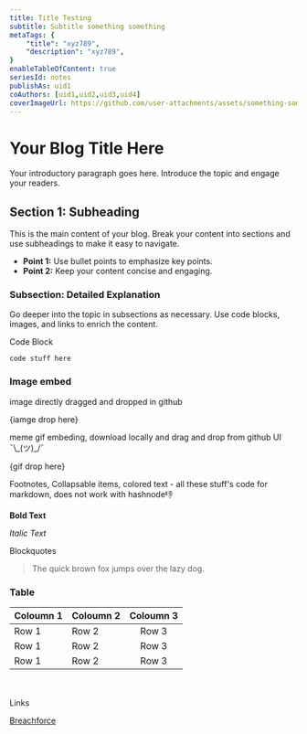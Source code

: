 ```yaml
---
title: Title Testing
subtitle: Subtitle something something
metaTags: {
    "title": "xyz789",
  	"description": "xyz789",
}
enableTableOfContent: true
seriesId: notes
publishAs: uid1
coAuthors: [uid1,uid2,uid3,uid4]
coverImageUrl: https://github.com/user-attachments/assets/something-something2-something3
---
```


# Your Blog Title Here

Your introductory paragraph goes here. Introduce the topic and engage your readers.


## Section 1: Subheading

This is the main content of your blog. Break your content into sections and use subheadings to make it easy to navigate.

- **Point 1:** Use bullet points to emphasize key points.
- **Point 2:** Keep your content concise and engaging.


### Subsection: Detailed Explanation

Go deeper into the topic in subsections as necessary. Use code blocks, images, and links to enrich the content.

Code Block
```
code stuff here
```

### Image embed

image directly dragged and dropped in github

{iamge drop here}




meme gif embeding, download locally and drag and drop from github UI  ¯\\\_(ツ)_/¯ 

{gif drop here}



Footnotes, Collapsable items, colored text - all these stuff's code for markdown, does not work with hashnode👎


**Bold Text**

_Italic Text_

Blockquotes
> The quick brown fox jumps over the lazy dog.


### Table

Coloumn 1  | Coloumn 2  | Coloumn 3    
----- | :---- | :----: 
Row 1 | Row 2 | Row 3   
Row 1 | Row 2 | Row 3
Row 1 | Row 2 | Row 3  

<br>
</br>
Links

[Breachforce](https://breachforce.net/)
